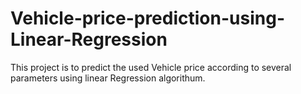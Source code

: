 # Vehicle-price-prediction-using-Linear-Regression
This project is to predict the used Vehicle price according to several parameters using linear Regression algorithum.
